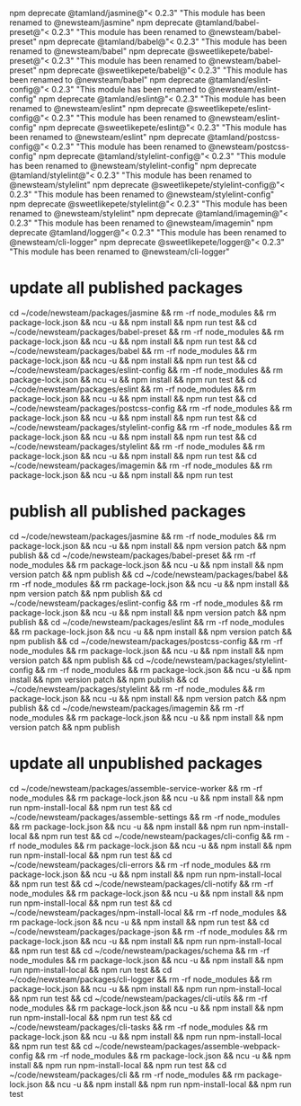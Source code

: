 
npm deprecate @tamland/jasmine@"< 0.2.3" "This module has been renamed to @newsteam/jasmine"
npm deprecate @tamland/babel-preset@"< 0.2.3" "This module has been renamed to @newsteam/babel-preset"
npm deprecate @tamland/babel@"< 0.2.3" "This module has been renamed to @newsteam/babel"
npm deprecate @sweetlikepete/babel-preset@"< 0.2.3" "This module has been renamed to @newsteam/babel-preset"
npm deprecate @sweetlikepete/babel@"< 0.2.3" "This module has been renamed to @newsteam/babel"
npm deprecate @tamland/eslint-config@"< 0.2.3" "This module has been renamed to @newsteam/eslint-config"
npm deprecate @tamland/eslint@"< 0.2.3" "This module has been renamed to @newsteam/eslint"
npm deprecate @sweetlikepete/eslint-config@"< 0.2.3" "This module has been renamed to @newsteam/eslint-config"
npm deprecate @sweetlikepete/eslint@"< 0.2.3" "This module has been renamed to @newsteam/eslint"
npm deprecate @tamland/postcss-config@"< 0.2.3" "This module has been renamed to @newsteam/postcss-config"
npm deprecate @tamland/stylelint-config@"< 0.2.3" "This module has been renamed to @newsteam/stylelint-config"
npm deprecate @tamland/stylelint@"< 0.2.3" "This module has been renamed to @newsteam/stylelint"
npm deprecate @sweetlikepete/stylelint-config@"< 0.2.3" "This module has been renamed to @newsteam/stylelint-config"
npm deprecate @sweetlikepete/stylelint@"< 0.2.3" "This module has been renamed to @newsteam/stylelint"
npm deprecate @tamland/imagemin@"< 0.2.3" "This module has been renamed to @newsteam/imagemin"
npm deprecate @tamland/logger@"< 0.2.3" "This module has been renamed to @newsteam/cli-logger"
npm deprecate @sweetlikepete/logger@"< 0.2.3" "This module has been renamed to @newsteam/cli-logger"

# update all published packages

cd ~/code/newsteam/packages/jasmine                 && rm -rf node_modules && rm package-lock.json && ncu -u && npm install && npm run test &&
cd ~/code/newsteam/packages/babel-preset            && rm -rf node_modules && rm package-lock.json && ncu -u && npm install && npm run test &&
cd ~/code/newsteam/packages/babel                   && rm -rf node_modules && rm package-lock.json && ncu -u && npm install && npm run test &&
cd ~/code/newsteam/packages/eslint-config           && rm -rf node_modules && rm package-lock.json && ncu -u && npm install && npm run test &&
cd ~/code/newsteam/packages/eslint                  && rm -rf node_modules && rm package-lock.json && ncu -u && npm install && npm run test &&
cd ~/code/newsteam/packages/postcss-config          && rm -rf node_modules && rm package-lock.json && ncu -u && npm install && npm run test &&
cd ~/code/newsteam/packages/stylelint-config        && rm -rf node_modules && rm package-lock.json && ncu -u && npm install && npm run test &&
cd ~/code/newsteam/packages/stylelint               && rm -rf node_modules && rm package-lock.json && ncu -u && npm install && npm run test &&
cd ~/code/newsteam/packages/imagemin                && rm -rf node_modules && rm package-lock.json && ncu -u && npm install && npm run test

# publish all published packages

cd ~/code/newsteam/packages/jasmine                 && rm -rf node_modules && rm package-lock.json && ncu -u && npm install && npm version patch && npm publish &&
cd ~/code/newsteam/packages/babel-preset            && rm -rf node_modules && rm package-lock.json && ncu -u && npm install && npm version patch && npm publish &&
cd ~/code/newsteam/packages/babel                   && rm -rf node_modules && rm package-lock.json && ncu -u && npm install && npm version patch && npm publish &&
cd ~/code/newsteam/packages/eslint-config           && rm -rf node_modules && rm package-lock.json && ncu -u && npm install && npm version patch && npm publish &&
cd ~/code/newsteam/packages/eslint                  && rm -rf node_modules && rm package-lock.json && ncu -u && npm install && npm version patch && npm publish &&
cd ~/code/newsteam/packages/postcss-config          && rm -rf node_modules && rm package-lock.json && ncu -u && npm install && npm version patch && npm publish &&
cd ~/code/newsteam/packages/stylelint-config        && rm -rf node_modules && rm package-lock.json && ncu -u && npm install && npm version patch && npm publish &&
cd ~/code/newsteam/packages/stylelint               && rm -rf node_modules && rm package-lock.json && ncu -u && npm install && npm version patch && npm publish &&
cd ~/code/newsteam/packages/imagemin                && rm -rf node_modules && rm package-lock.json && ncu -u && npm install && npm version patch && npm publish

# update all unpublished packages

cd ~/code/newsteam/packages/assemble-service-worker && rm -rf node_modules && rm package-lock.json && ncu -u && npm install && npm run npm-install-local && npm run test &&
cd ~/code/newsteam/packages/assemble-settings       && rm -rf node_modules && rm package-lock.json && ncu -u && npm install && npm run npm-install-local && npm run test &&
cd ~/code/newsteam/packages/cli-config              && rm -rf node_modules && rm package-lock.json && ncu -u && npm install && npm run npm-install-local && npm run test &&
cd ~/code/newsteam/packages/cli-errors              && rm -rf node_modules && rm package-lock.json && ncu -u && npm install && npm run npm-install-local && npm run test &&
cd ~/code/newsteam/packages/cli-notify              && rm -rf node_modules && rm package-lock.json && ncu -u && npm install && npm run npm-install-local && npm run test &&
cd ~/code/newsteam/packages/npm-install-local       && rm -rf node_modules && rm package-lock.json && ncu -u && npm install && npm run test &&
cd ~/code/newsteam/packages/package-json            && rm -rf node_modules && rm package-lock.json && ncu -u && npm install && npm run npm-install-local && npm run test &&
cd ~/code/newsteam/packages/schema                  && rm -rf node_modules && rm package-lock.json && ncu -u && npm install && npm run npm-install-local && npm run test &&
cd ~/code/newsteam/packages/cli-logger              && rm -rf node_modules && rm package-lock.json && ncu -u && npm install && npm run npm-install-local && npm run test &&
cd ~/code/newsteam/packages/cli-utils               && rm -rf node_modules && rm package-lock.json && ncu -u && npm install && npm run npm-install-local && npm run test &&
cd ~/code/newsteam/packages/cli-tasks               && rm -rf node_modules && rm package-lock.json && ncu -u && npm install && npm run npm-install-local && npm run test &&
cd ~/code/newsteam/packages/assemble-webpack-config && rm -rf node_modules && rm package-lock.json && ncu -u && npm install && npm run npm-install-local && npm run test &&
cd ~/code/newsteam/packages/cli                     && rm -rf node_modules && rm package-lock.json && ncu -u && npm install && npm run npm-install-local && npm run test